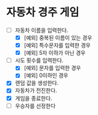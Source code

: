 # 자동차 경주 게임

- [ ] 자동차 이름을 입력한다.
  - [X] [예외] 중복된 이름이 있는 경우
  - [X] [예외] 특수문자를 입력한 경우
  - [X] [예외] 5자 이하가 아닌 경우
- [ ] 시도 횟수를 입력한다.
  - [X] [예외] 문자를 입력한 경우
  - [X] [예외] 0이하인 경우
- [X] 랜덤 값을 생성한다.
- [X] 자동차가 전진한다.
- [X] 게임을 종료한다.
- [ ] 우승자를 선정한다